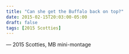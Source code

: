 ```yaml
---
title: "Can she get the Buffalo back on top?"
date: 2015-02-15T20:03:00-05:00
draft: false
tags: [2015 Scotties]
---
```

— 2015 Scotties, MB mini-montage
<!--more--> 

